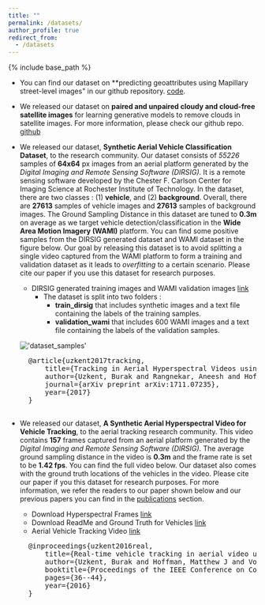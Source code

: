 ```yaml
---
title: ""
permalink: /datasets/
author_profile: true
redirect_from:
  - /datasets
---
```


{% include base_path %}
- You can find our dataset on **predicting geoattributes using Mapillary street-level images" in our github repository. [code](https://github.com/sustainlab-group/mapillarygcn).

- We released our dataset on **paired and unpaired cloudy and cloud-free satellite images** for learning generative models to remove clouds in satellite images. For more information, please check our github repo. [github](https://github.com/VSAnimator/stgan)

- We released our dataset, **Synthetic Aerial Vehicle Classification Dataset**, to the research community. Our dataset consists of *55226* samples of **64x64** px images from an aerial platform generated by the *Digital Imaging and Remote Sensing Software (DIRSIG)*. It is a remote sensing software developed by the Chester F. Carlson Center for Imaging Science at Rochester Institute of Technology. In the dataset, there are two classes : (1) **vehicle**, and (2) **background**. Overall, there are **27613** samples of vehicle images and **27613** samples of background images. The Ground Sampling Distance in this dataset are tuned to **0.3m** on average as we target vehicle detection/classification in the **Wide Area Motion Imagery (WAMI)** platform. You can find some positive samples from the DIRSIG generated dataset and WAMI dataset in the figure below. Our goal by releasing this dataset is to avoid splitting a single video captured from the WAMI platform to form a training and validation dataset as it leads to _overfitting_ to a certain scenario. Please cite our paper if you use this dataset for research purposes.

	- DIRSIG generated training images and WAMI validation images [link](https://drive.google.com/open?id=1cQIM2a7gNaxlE2oFdQ_O-GqgBo84fLia)
		- The dataset is split into two folders :
			- **train_dirsig** that includes synthetic images and a text file containing the labels of the training samples.
			- **validation_wami** that includes 600 WAMI images and a text file containing the labels of the validation samples.


	!['dataset_samples'](../images/positives_vehicle_detection.jpg)

	<pre>
	@article{uzkent2017tracking,
		title={Tracking in Aerial Hyperspectral Videos using Deep Kernelized Correlation Filters},
		author={Uzkent, Burak and Rangnekar, Aneesh and Hoffman, Matthew J},
		journal={arXiv preprint arXiv:1711.07235},
		year={2017}
	}
	</pre>

- We released our dataset, **A Synthetic Aerial Hyperspectral Video for Vehicle Tracking**, to the aerial tracking research community. This video contains **157** frames captured from an aerial platform generated by the _Digital Imaging and Remote Sensing Software (DIRSIG)_. The average ground sampling distance in the video is **0.3m** and the frame rate is set to be **1.42 fps**. You can find the full video below. Our dataset also comes with the ground truth locations of the vehicles in the video. Please cite our paper if you this dataset for research purposes. For more information, we refer the readers to our paper shown below and our previous papers you can find in the [publications](https://uzkent.github.io/publications/) section.

	- Download Hyperspectral Frames [link](https://drive.google.com/a/g.rit.edu/uc?id=0B3lpS7qMFUmwTUQwaUpiOVN2SDA&export=download)
	- Download ReadMe and Ground Truth for Vehicles [link](https://github.com/uzkent/uzkent_old_website.github.io/blob/master/Datasets/GroundTruth.zip)
	- Aerial Vehicle Tracking Video [link](https://www.youtube.com/watch?v=-1-9WZH0Ki4)

	<pre>
	@inproceedings{uzkent2016real,
	  	title={Real-time vehicle tracking in aerial video using hyperspectral features},
	  	author={Uzkent, Burak and Hoffman, Matthew J and Vodacek, Anthony},
	 	booktitle={Proceedings of the IEEE Conference on Computer Vision and Pattern Recognition Workshops},
	  	pages={36--44},
	  	year={2016}
	}
	</pre>
